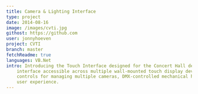```yaml
---
title: Camera & Lighting Interface
type: project
date: 2014-08-16
image: /images/cvti.jpg
githost: https://github.com
user: jonnyhoeven
project: CVTI
branch: master
fetchReadme: true
languages: VB.Net
intro: Introducing the Touch Interface designed for the Concert Hall de Doelen, offering a user-friendly and intuitive
    interface accessible across multiple wall-mounted touch display devices. This innovative system features integrated
    controls for managing multiple cameras, DMX-controlled mechanical hatches and lighting programs, enhancing the overall
    user experience.
---
```

<script setup>
import ArticleItem from '/components/articleItem.vue';
</script>
<ArticleItem :frontmatter="$frontmatter"/>
